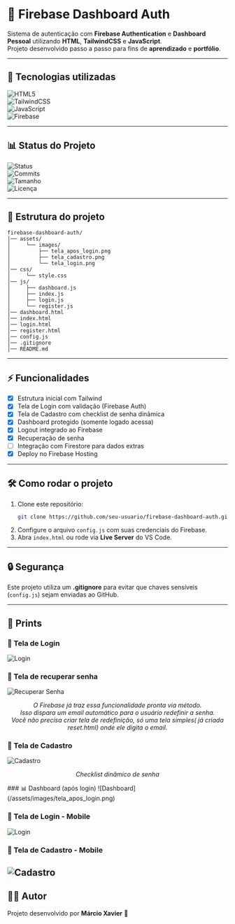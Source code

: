 # 🔐 Firebase Dashboard Auth  

Sistema de autenticação com **Firebase Authentication** e **Dashboard Pessoal** utilizando **HTML**, **TailwindCSS** e **JavaScript**.  
Projeto desenvolvido passo a passo para fins de **aprendizado** e **portfólio**.  

---

## 🚀 Tecnologias utilizadas  

![HTML5](https://img.shields.io/badge/HTML5-E34F26?style=for-the-badge&logo=html5&logoColor=white)  
![TailwindCSS](https://img.shields.io/badge/TailwindCSS-06B6D4?style=for-the-badge&logo=tailwindcss&logoColor=white)  
![JavaScript](https://img.shields.io/badge/JavaScript-F7DF1E?style=for-the-badge&logo=javascript&logoColor=black)  
![Firebase](https://img.shields.io/badge/Firebase-FFCA28?style=for-the-badge&logo=firebase&logoColor=black)  

---

## 📊 Status do Projeto  

![Status](https://img.shields.io/badge/Status-Em%20Desenvolvimento-yellow?style=for-the-badge)  
![Commits](https://img.shields.io/github/last-commit/seu-usuario/firebase-dashboard-auth?style=for-the-badge)  
![Tamanho](https://img.shields.io/github/repo-size/seu-usuario/firebase-dashboard-auth?style=for-the-badge)  
![Licença](https://img.shields.io/github/license/seu-usuario/firebase-dashboard-auth?style=for-the-badge)  

---

## 📂 Estrutura do projeto  

```
firebase-dashboard-auth/
│── assets/
│     └── images/
│         ├── tela_apos_login.png
│         ├── tela_cadastro.png
│         └── tela_login.png
│── css/
│     └── style.css
│── js/
│     ├── dashboard.js
│     ├── index.js
│     ├── login.js
│     └── register.js
│── dashboard.html
│── index.html
│── login.html
│── register.html
│── config.js
│── .gitignore
│── README.md
```

---

## ⚡ Funcionalidades  

- [x] Estrutura inicial com Tailwind  
- [x] Tela de Login com validação (Firebase Auth)  
- [x] Tela de Cadastro com checklist de senha dinâmica  
- [x] Dashboard protegido (somente logado acessa)  
- [x] Logout integrado ao Firebase  
- [x] Recuperação de senha  
- [ ] Integração com Firestore para dados extras  
- [x] Deploy no Firebase Hosting  

---

## 🛠 Como rodar o projeto  

1. Clone este repositório:
   ```bash
   git clone https://github.com/seu-usuario/firebase-dashboard-auth.git
   ```
2. Configure o arquivo `config.js` com suas credenciais do Firebase.  
3. Abra `index.html` ou rode via **Live Server** do VS Code.  

---

## 🔒 Segurança  

Este projeto utiliza um **.gitignore** para evitar que chaves sensíveis (`config.js`) sejam enviadas ao GitHub.  

---

## 📸 Prints  

### 🔑 Tela de Login  
![Login](/assets/images/tela_login.png)  

### 🔑 Tela de recuperar senha  
![Recuperar Senha](/assets/images/tela_recupera_senha.png)  

<p align="center"><i>
O Firebase já traz essa funcionalidade pronta via método.<br>
Isso dispara um email automático para o usuário redefinir a senha.<br>
Você não precisa criar tela de redefinição, só uma tela simples( já criada reset.html) onde ele digita o email.
</i></p>

### 📝 Tela de Cadastro  
![Cadastro](/assets/images/tela_cadastro.png)  

<p align="center"><i>
Checklist dinâmico de senha
</i></p>
### 📊 Dashboard (após login)  
![Dashboard](/assets/images/tela_apos_login.png)  

### 🔑 Tela de Login - Mobile  
![Login](/assets/images/mobile_login.jpg)  

### 📝 Tela de Cadastro  - Mobile
![Cadastro](/assets/images/mobile_cadastro.jpg)  
---

## 👨‍💻 Autor  

Projeto desenvolvido por **Márcio Xavier** 🚀  



